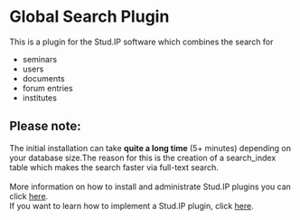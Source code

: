 <h1>Global Search Plugin</h1>

This is a plugin for the Stud.IP software which combines the search for

<ul>
<li>seminars</li>
<li>users</li>
<li>documents</li>
<li>forum entries</li>
<li>institutes</li>
</ul>

<h2>Please note:</h2>
The initial installation can take <b>quite a long time</b> (5+ minutes) depending on your
database size.The reason for this is the creation of a search_index table which
makes the search faster via full-text search.<br/><br/>
More information on how to install and administrate Stud.IP plugins you can click
<a href="http://docs.studip.de/admin/Admins/PluginVerwaltung">here</a>. <br/>
If you want to learn how to implement a Stud.IP plugin, click
<a href="http://docs.studip.de/develop/Entwickler/PluginSchnittstelle">here</a>.
